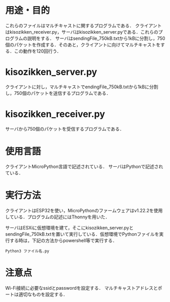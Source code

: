 # 用途・目的

これらのファイルはマルチキャストに関するプログラムである．
クライアントはkisozikken_receiver.py，サーバはkisozikken_server.pyである．これらのプログラムの説明をする．
サーバはsendingFile_750kB.txtから1kBに分割し，750個のパケットを作成する．そのあと，クライアントに向けてマルチキャストをする．この動作を120回行う．

# kisozikken_server.py
クライアントに対し，マルチキャストでendingFile_750kB.txtから1kBに分割し，750個のパケットを送信するプログラムである．

# kisozikken_receiver.py
サーバから750個のパケットを受信するプログラムである．





# 使用言語
クライアントMicroPython言語で記述されている．
サーバはPythonで記述されている．

# 実行方法

クライアントはESP32を使い，MicroPythonのファームウェアはv1.22.2を使用している．プログラムの記述にはThonnyを用いた．

サーバはESXiに仮想環境を建て，そこにkisozikken_server.pyとsendingFile_750kB.txtを置いて実行している．仮想環境でPythonファイルを実行する時は，下記の方法からpowershell等で実行する．
```
Python3 ファイル名.py
```





# 注意点
Wi-Fi接続に必要なssidとpasswordを設定する．
マルチキャストアドレスとポートは適切なものを設定する．


